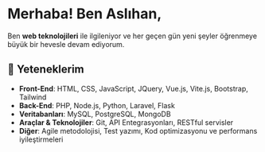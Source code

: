 # Merhaba! Ben Aslıhan,

Ben **web teknolojileri** ile ilgileniyor ve her geçen gün yeni şeyler öğrenmeye büyük bir hevesle devam ediyorum.

## 🚀 Yeteneklerim
- **Front-End**: HTML, CSS, JavaScript, JQuery, Vue.js, Vite.js, Bootstrap, Tailwind
- **Back-End**: PHP, Node.js, Python, Laravel, Flask
- **Veritabanları**: MySQL, PostgreSQL, MongoDB
- **Araçlar & Teknolojiler**: Git, API Entegrasyonları, RESTful servisler
- **Diğer**: Agile metodolojisi, Test yazımı, Kod optimizasyonu ve performans iyileştirmeleri


